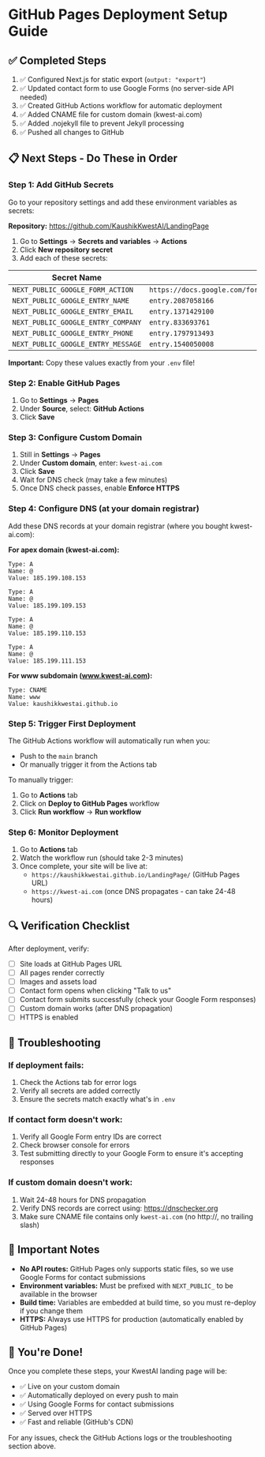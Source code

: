 # GitHub Pages Deployment Setup Guide

## ✅ Completed Steps

1. ✅ Configured Next.js for static export (`output: "export"`)
2. ✅ Updated contact form to use Google Forms (no server-side API needed)
3. ✅ Created GitHub Actions workflow for automatic deployment
4. ✅ Added CNAME file for custom domain (kwest-ai.com)
5. ✅ Added .nojekyll file to prevent Jekyll processing
6. ✅ Pushed all changes to GitHub

## 📋 Next Steps - Do These in Order

### Step 1: Add GitHub Secrets

Go to your repository settings and add these environment variables as secrets:

**Repository:** https://github.com/KaushikKwestAI/LandingPage

1. Go to **Settings** → **Secrets and variables** → **Actions**
2. Click **New repository secret**
3. Add each of these secrets:

| Secret Name | Value (from your .env file) |
|---|---|
| `NEXT_PUBLIC_GOOGLE_FORM_ACTION` | `https://docs.google.com/forms/d/e/1FAIpQLSfza_epELBi4V87fw0ygOL_0_mm_f7mDLYisQJzxC98Rt9M8w/formResponse` |
| `NEXT_PUBLIC_GOOGLE_ENTRY_NAME` | `entry.2087058166` |
| `NEXT_PUBLIC_GOOGLE_ENTRY_EMAIL` | `entry.1371429100` |
| `NEXT_PUBLIC_GOOGLE_ENTRY_COMPANY` | `entry.833693761` |
| `NEXT_PUBLIC_GOOGLE_ENTRY_PHONE` | `entry.1797913493` |
| `NEXT_PUBLIC_GOOGLE_ENTRY_MESSAGE` | `entry.1540050008` |

**Important:** Copy these values exactly from your `.env` file!

### Step 2: Enable GitHub Pages

1. Go to **Settings** → **Pages**
2. Under **Source**, select: **GitHub Actions**
3. Click **Save**

### Step 3: Configure Custom Domain

1. Still in **Settings** → **Pages**
2. Under **Custom domain**, enter: `kwest-ai.com`
3. Click **Save**
4. Wait for DNS check (may take a few minutes)
5. Once DNS check passes, enable **Enforce HTTPS**

### Step 4: Configure DNS (at your domain registrar)

Add these DNS records at your domain registrar (where you bought kwest-ai.com):

**For apex domain (kwest-ai.com):**
```
Type: A
Name: @
Value: 185.199.108.153
```
```
Type: A
Name: @
Value: 185.199.109.153
```
```
Type: A
Name: @
Value: 185.199.110.153
```
```
Type: A
Name: @
Value: 185.199.111.153
```

**For www subdomain (www.kwest-ai.com):**
```
Type: CNAME
Name: www
Value: kaushikkwestai.github.io
```

### Step 5: Trigger First Deployment

The GitHub Actions workflow will automatically run when you:
- Push to the `main` branch
- Or manually trigger it from the Actions tab

To manually trigger:
1. Go to **Actions** tab
2. Click on **Deploy to GitHub Pages** workflow
3. Click **Run workflow** → **Run workflow**

### Step 6: Monitor Deployment

1. Go to **Actions** tab
2. Watch the workflow run (should take 2-3 minutes)
3. Once complete, your site will be live at:
   - `https://kaushikkwestai.github.io/LandingPage/` (GitHub Pages URL)
   - `https://kwest-ai.com` (once DNS propagates - can take 24-48 hours)

## 🔍 Verification Checklist

After deployment, verify:

- [ ] Site loads at GitHub Pages URL
- [ ] All pages render correctly
- [ ] Images and assets load
- [ ] Contact form opens when clicking "Talk to us"
- [ ] Contact form submits successfully (check your Google Form responses)
- [ ] Custom domain works (after DNS propagation)
- [ ] HTTPS is enabled

## 🐛 Troubleshooting

### If deployment fails:
1. Check the Actions tab for error logs
2. Verify all secrets are added correctly
3. Ensure the secrets match exactly what's in `.env`

### If contact form doesn't work:
1. Verify all Google Form entry IDs are correct
2. Check browser console for errors
3. Test submitting directly to your Google Form to ensure it's accepting responses

### If custom domain doesn't work:
1. Wait 24-48 hours for DNS propagation
2. Verify DNS records are correct using: https://dnschecker.org
3. Make sure CNAME file contains only `kwest-ai.com` (no http://, no trailing slash)

## 📝 Important Notes

- **No API routes:** GitHub Pages only supports static files, so we use Google Forms for contact submissions
- **Environment variables:** Must be prefixed with `NEXT_PUBLIC_` to be available in the browser
- **Build time:** Variables are embedded at build time, so you must re-deploy if you change them
- **HTTPS:** Always use HTTPS for production (automatically enabled by GitHub Pages)

## 🎉 You're Done!

Once you complete these steps, your KwestAI landing page will be:
- ✅ Live on your custom domain
- ✅ Automatically deployed on every push to main
- ✅ Using Google Forms for contact submissions
- ✅ Served over HTTPS
- ✅ Fast and reliable (GitHub's CDN)

For any issues, check the GitHub Actions logs or the troubleshooting section above.
